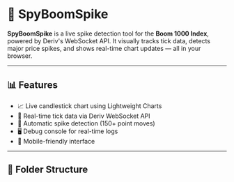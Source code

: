 # 🚨 SpyBoomSpike

**SpyBoomSpike** is a live spike detection tool for the **Boom 1000 Index**, powered by Deriv's WebSocket API. It visually tracks tick data, detects major price spikes, and shows real-time chart updates — all in your browser.

---

## 📊 Features

- 📈 Live candlestick chart using Lightweight Charts
- 🔌 Real-time tick data via Deriv WebSocket API
- 🚨 Automatic spike detection (150+ point moves)
- 🖥️ Debug console for real-time logs
- 📱 Mobile-friendly interface

---

## 📁 Folder Structure
